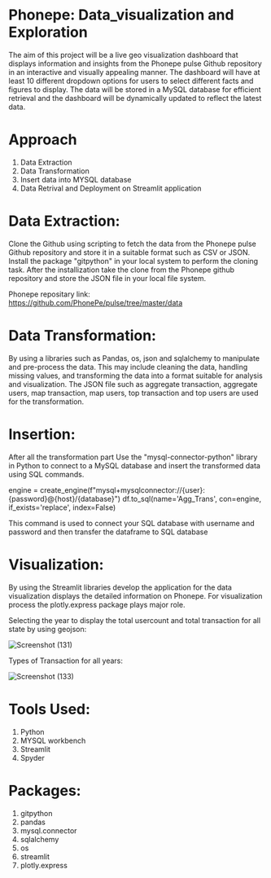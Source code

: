 # Phonepe: Data_visualization and Exploration
The aim of this project will be a live geo visualization dashboard that displays information and insights from the Phonepe pulse Github repository in an interactive and visually appealing manner. The dashboard will have at least 10 different dropdown options for users to select different facts and figures to display. The data will be stored in a MySQL database for efficient retrieval and the dashboard will be dynamically updated to reflect the latest data.

# Approach
1. Data Extraction
2. Data Transformation
3. Insert data into MYSQL database
4. Data Retrival and Deployment on Streamlit application

# Data Extraction:
Clone the Github using scripting to fetch the data from the Phonepe pulse Github repository and store it in a suitable format such as CSV or JSON. Install the package "gitpython" in your local system to perform the cloning task. After the installization take the clone from the Phonepe github repository and store the JSON file in your local file system.

Phonepe repositary link: https://github.com/PhonePe/pulse/tree/master/data

# Data Transformation:
By using a libraries such as Pandas, os, json and sqlalchemy to manipulate and pre-process the data. This may include cleaning the data, handling missing values, and transforming the data into a format suitable for analysis and visualization. The JSON file such as aggregate transaction, aggregate users, map transaction, map users, top transaction and top users are used for the transformation.

# Insertion:
After all the transformation part Use the "mysql-connector-python" library in Python to connect to a MySQL database and insert the transformed data using SQL commands.

engine = create_engine(f"mysql+mysqlconnector://{user}:{password}@{host}/{database}")
df.to_sql(name='Agg_Trans', con=engine, if_exists='replace', index=False)

This command is used to connect your SQL database with username and password and then transfer the dataframe to SQL database

# Visualization:
By using the Streamlit libraries develop the application for the data visualization displays the detailed information on Phonepe. For visualization process the plotly.express package plays major role.

Selecting the year to display the total usercount and total transaction for all state by using geojson:

![Screenshot (131)](https://github.com/mouleesh14/Phonepe_Datavisualization/assets/113981901/c647923e-ddbc-477d-bfab-884d205112c3)

Types of Transaction for all years:

![Screenshot (133)](https://github.com/mouleesh14/Phonepe_Datavisualization/assets/113981901/143f6481-fcab-4c9d-b911-d3fc6cb3faf0)

# Tools Used:
1. Python
2. MYSQL workbench
3. Streamlit
4. Spyder

# Packages:
1. gitpython
2. pandas
3. mysql.connector
4. sqlalchemy
5. os
6. streamlit
7. plotly.express
